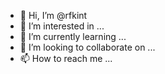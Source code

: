 - 👋 Hi, I’m @rfkint
- 👀 I’m interested in ...
- 🌱 I’m currently learning ...
- 💞️ I’m looking to collaborate on ...
- 📫 How to reach me ...

<!---
rfkint/rfkint is a ✨ special ✨ repository because its `README.md` (this file) appears on your GitHub profile.
You can click the Preview link to take a look at your changes.
--->
